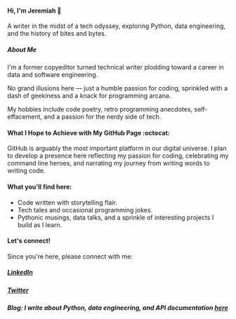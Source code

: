 #### Hi, I'm Jeremiah 🐼

A writer in the midst of a tech odyssey, exploring Python, data engineering, and the history of bites and bytes.

##### About Me

I'm a former copyeditor turned technical writer plodding toward a career in data and software engineering. 

No grand illusions here — just a humble passion for coding, sprinkled with a dash of geekiness and a knack for programming arcana.

My hobbies include code poetry, retro programming anecdotes, self-effacement, and a passion for the nerdy side of tech.

#### What I Hope to Achieve with My GitHub Page :octocat:

GitHub is arguably the most important platform in our digital universe. I plan to develop a presence here reflecting my passion for coding, celebrating my command line heroes, and narrating my journey from writing words to writing code. 

#### What you'll find here: 

* Code written with storytelling flair. 
* Tech tales and occasional programming jokes.
* Pythonic musings, data talks, and a sprinkle of interesting projects I build as I learn.

#### Let's connect!

Since you're here, please connect with me:
##### [LinkedIn](https://www.linkedin.com/in/jeremiah-igrami/)
##### [Twitter](https://twitter.com/je_grami)
##### Blog: I write about Python, data engineering, and API documentation [here](https://jegrami.hashnode.dev/)
 


 



